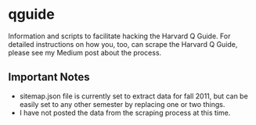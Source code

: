 # qguide
Information and scripts to facilitate hacking the Harvard Q Guide.  For detailed instructions on how you, too, can scrape the Harvard Q Guide, please see my Medium post about the process.

## Important Notes
* sitemap.json file is currently set to extract data for fall 2011, but can be easily set to any other semester by replacing one or two things.  
* I have not posted the data from the scraping process at this time.  
